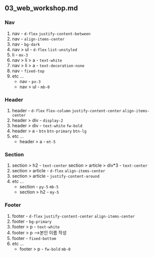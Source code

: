 ## 03_web_workshop.md

### Nav
1. nav - `d-flex` `justify-content-between` 
2. nav - `align-items-center`
3. nav - `bg-dark`
4. nav > ul - `d-flex` `list-unstyled`
5. li - `mx-3`
6. nav > li > a - `text-white`
7. nav > li > a - `text-decoration-none`
8. nav - `fixed-top`
9. etc ...
   * nav - `px-3`
   * nav > ul - `mb-0`

### Header
1. header - `d-flex` `flex-column` `justify-content-center` `align-items-center`
2. header > div - `display-2`
3. header > div - `text-white` `fw-bold`
4. header > a - `btn` `btn-primary` `btn-lg`
5. etc ...
   * header > a - `mt-5`

### Section
1. section > h2 - `text-center`
    section > article > div*3 - `text-center`
2. section > article - `d-flex`  `align-items-center` 
3. section > article - `justify-content-around`
4. etc ...
   * section - `py-5` `mb-5`
   * section > h2 - `my-5`

### Footer
1. footer - `d-flex` `justify-content-center` `align-items-center`
2. footer - `bg-primary`
3. footer > p - `text-white`
4. footer > p -->본인 이름 작성 
5. footer - `fixed-bottom`
6. etc ...
   * footer > p - `fw-bold` `mb-0`